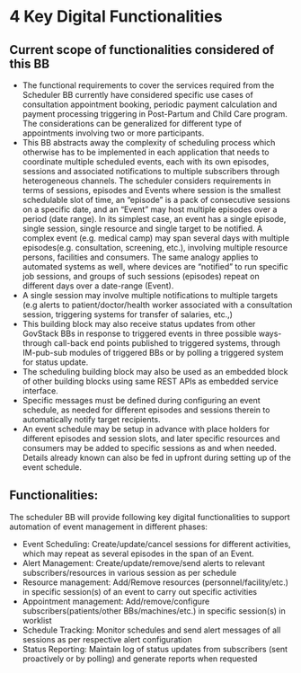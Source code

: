 # 4 Key Digital Functionalities

## **Current scope of functionalities considered of this BB**

* The functional requirements to cover the services required from the Scheduler BB currently have considered specific use cases of consultation appointment booking, periodic payment calculation and payment processing triggering in Post-Partum and Child Care program. The considerations can be generalized for different type of appointments involving two or more participants.
* This BB abstracts away the complexity of scheduling process which otherwise has to be implemented in each application that needs to coordinate multiple scheduled events, each with its own episodes, sessions and associated notifications to multiple subscribers through heterogeneous channels. The scheduler considers requirements in terms of sessions, episodes and Events where session is the smallest schedulable slot of time, an “episode” is a pack of consecutive sessions on a specific date, and an “Event” may host multiple episodes over a period (date range).  In its simplest case, an event has a single episode, single session, single resource and single target to be notified.  A complex event (e.g. medical camp) may span several days with multiple episodes(e.g. consultation, screening, etc.), involving multiple resource persons, facilities and consumers. The same analogy applies to automated systems as well, where devices are “notified” to run specific job sessions, and groups of such sessions (episodes) repeat on different days over a date-range (Event).
* A single session may involve multiple notifications to multiple targets (e.g  alerts to patient/doctor/health worker associated with a consultation session, triggering systems for transfer of salaries, etc.,)
* This building block may also receive status updates from other GovStack BBs in response to triggered events in three possible ways- through call-back end points published to triggered systems, through IM-pub-sub modules of triggered BBs or by polling a triggered system for status update.
* The scheduling building block may also be used as an embedded block of other building blocks using same REST APIs as embedded service interface.
* Specific messages must be defined during configuring an event schedule, as needed for different episodes and sessions  therein to automatically notify target recipients.
* An event schedule may be setup in advance with place holders for different episodes and session slots, and later specific resources and consumers may be added to specific sessions as and when needed. Details already known can also be fed in upfront during setting up of the event schedule.

## Functionalities:

The scheduler BB will provide following key digital functionalities to support automation of event management in different phases:

* Event Scheduling: Create/update/cancel sessions for different activities, which may repeat as several episodes in the span of an Event.
* Alert Management: Create/update/remove/send alerts to relevant subscribers/resources in various session as per schedule
* Resource  management: Add/Remove resources (personnel/facility/etc.) in specific session(s) of an event to carry out specific activities
* Appointment management:  Add/remove/configure subscribers(patients/other BBs/machines/etc.) in specific session(s) in worklist
* Schedule Tracking:  Monitor schedules and send alert messages of all sessions as per respective alert configuration
* Status Reporting:  Maintain log of status updates from subscribers (sent proactively or by polling) and generate reports when requested
